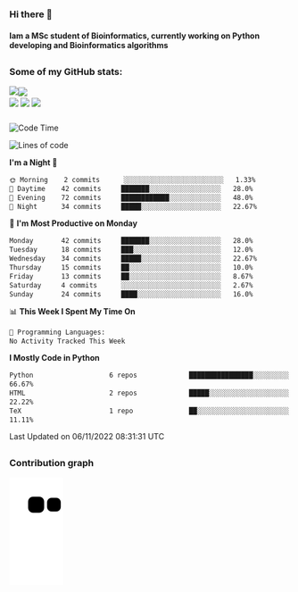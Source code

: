 ### Hi there 👋
#### Iam a MSc student of Bioinformatics, currently working on Python developing and Bioinformatics algorithms

##
### Some of my GitHub stats:

<div>
  <a href="https://github.com/AdrianoSilva19/AdrianoSilva19">
    <img heigth="180" align="left" src="https://github-readme-stats.vercel.app/api?username=AdrianoSilva19&count_private=true&include_all_comits=true&show_icons=true&theme=dracula" />
    <img heigth="180" align="center" src="https://github-readme-stats.vercel.app/api/top-langs/?username=AdrianoSilva19&langs_count=3&theme=dracula" />
  </a>
</div>

<div style="display:inline_block">
  <img align="center" heigth="30" width="30" src="https://cdn.jsdelivr.net/gh/devicons/devicon/icons/python/python-plain.svg" />
  <img align="center" heigth="30" width="30" src="https://cdn.jsdelivr.net/gh/devicons/devicon/icons/r/r-original.svg" />
  <img align="center" heigth="35" width="35" src="https://cdn.jsdelivr.net/gh/devicons/devicon/icons/neo4j/neo4j-original.svg" />
</div>

##

<!--START_SECTION:waka-->
![Code Time](http://img.shields.io/badge/Code%20Time-35%20hrs%2045%20mins-blue)

![Lines of code](https://img.shields.io/badge/From%20Hello%20World%20I%27ve%20Written-2%20Million%20lines%20of%20code-blue)

**I'm a Night 🦉** 

```text
🌞 Morning    2 commits      ░░░░░░░░░░░░░░░░░░░░░░░░░   1.33% 
🌆 Daytime    42 commits     ███████░░░░░░░░░░░░░░░░░░   28.0% 
🌃 Evening    72 commits     ████████████░░░░░░░░░░░░░   48.0% 
🌙 Night      34 commits     █████░░░░░░░░░░░░░░░░░░░░   22.67%

```
📅 **I'm Most Productive on Monday** 

```text
Monday       42 commits     ███████░░░░░░░░░░░░░░░░░░   28.0% 
Tuesday      18 commits     ███░░░░░░░░░░░░░░░░░░░░░░   12.0% 
Wednesday    34 commits     █████░░░░░░░░░░░░░░░░░░░░   22.67% 
Thursday     15 commits     ██░░░░░░░░░░░░░░░░░░░░░░░   10.0% 
Friday       13 commits     ██░░░░░░░░░░░░░░░░░░░░░░░   8.67% 
Saturday     4 commits      ░░░░░░░░░░░░░░░░░░░░░░░░░   2.67% 
Sunday       24 commits     ████░░░░░░░░░░░░░░░░░░░░░   16.0%

```


📊 **This Week I Spent My Time On** 

```text
💬 Programming Languages: 
No Activity Tracked This Week

```

**I Mostly Code in Python** 

```text
Python                   6 repos             ████████████████░░░░░░░░░   66.67% 
HTML                     2 repos             █████░░░░░░░░░░░░░░░░░░░░   22.22% 
TeX                      1 repo              ██░░░░░░░░░░░░░░░░░░░░░░░   11.11%

```



 Last Updated on 06/11/2022 08:31:31 UTC
<!--END_SECTION:waka-->

##

### Contribution graph

![snake svg](https://github.com/AdrianoSilva19/AdrianoSilva19/blob/output/github-contribution-grid-snake.svg)







<!--

Here are some ideas to get you started:

- 🔭 I’m currently working on ...
- 🌱 I’m currently learning ...
- 👯 I’m looking to collaborate on ...
- 🤔 I’m looking for help with ...
- 💬 Ask me about ...
- 📫 How to reach me: ...
- 😄 Pronouns: ...
- ⚡ Fun fact: ...
-->
